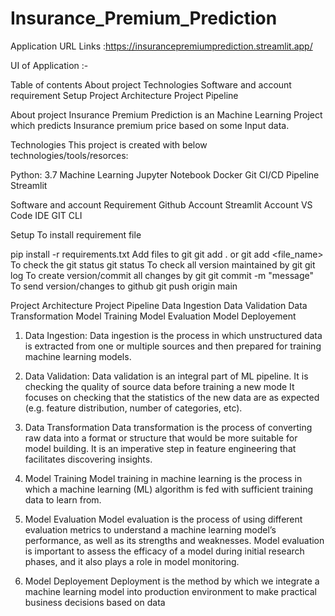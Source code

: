 # Insurance_Premium_Prediction

Application URL Links :https://insurancepremiumprediction.streamlit.app/


UI of Application :-

Table of contents
About project
Technologies
Software and account requirement
Setup
Project Architecture
Project Pipeline

About project
Insurance Premium Prediction is an Machine Learning Project which predicts Insurance premium price based on some Input data.


Technologies
This project is created with below technologies/tools/resorces:

Python: 3.7
Machine Learning
Jupyter Notebook
Docker
Git
CI/CD Pipeline
Streamlit

Software and account Requirement
Github Account
Streamlit Account
VS Code IDE
GIT CLI

Setup
To install requirement file

pip install -r requirements.txt
Add files to git git add . or git add <file_name>
To check the git status git status
To check all version maintained by git git log
To create version/commit all changes by git git commit -m "message"
To send version/changes to github git push origin main

Project Architecture
Project Pipeline
Data Ingestion
Data Validation
Data Transformation
Model Training
Model Evaluation
Model Deployement

1. Data Ingestion:
Data ingestion is the process in which unstructured data is extracted from one or multiple sources and then prepared for training machine learning models.

2. Data Validation:
Data validation is an integral part of ML pipeline. It is checking the quality of source data before training a new mode
It focuses on checking that the statistics of the new data are as expected (e.g. feature distribution, number of categories, etc).

3. Data Transformation
Data transformation is the process of converting raw data into a format or structure that would be more suitable for model building.
It is an imperative step in feature engineering that facilitates discovering insights.

4. Model Training
Model training in machine learning is the process in which a machine learning (ML) algorithm is fed with sufficient training data to learn from.

5. Model Evaluation
Model evaluation is the process of using different evaluation metrics to understand a machine learning model’s performance, as well as its strengths and weaknesses.
Model evaluation is important to assess the efficacy of a model during initial research phases, and it also plays a role in model monitoring.

6. Model Deployement
Deployment is the method by which we integrate a machine learning model into production environment to make practical business decisions based on data

